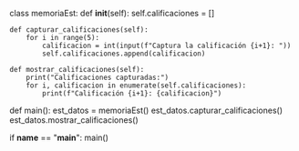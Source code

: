 class memoriaEst:
    def __init__(self):
        self.calificaciones = []

    def capturar_calificaciones(self):
        for i in range(5):
            calificacion = int(input(f"Captura la calificación {i+1}: "))
            self.calificaciones.append(calificacion)

    def mostrar_calificaciones(self):
        print("Calificaciones capturadas:")
        for i, calificacion in enumerate(self.calificaciones):
            print(f"Calificación {i+1}: {calificacion}")

def main():
    est_datos = memoriaEst()
    est_datos.capturar_calificaciones()
    est_datos.mostrar_calificaciones()

if __name__ == "__main__":
    main()

